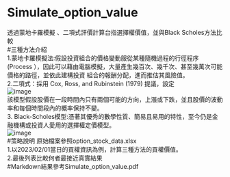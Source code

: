 # Simulate_option_value
透過蒙地卡羅模擬 、二項式評價計算台指選擇權價值，並與Black Scholes方法比較   
#三種方法介紹  
1.蒙地卡羅模擬法:假設投資組合的價格變動服從某種隨機過程的行徑程序(Process ），因此可以藉由電腦模擬，大量產生幾百次、幾千次、甚至幾萬次可能價格的路徑，並依此建構投資
組合的報酬分配，進而推估其風險值。  
2.二項式：採用 Cox, Ross, and Rubinstein (1979) 提議，設定  
![image](https://github.com/s930444/Simulate_option_value/assets/169229355/d415f5d4-9064-4265-a447-12289f260ca9)  
該模型假設股價在一段時間內只有兩個可能的方向，上漲或下跌，並且股價的波動率和每個時間段內的概率保持不變。  
3. Black-Scholes模型:憑著其優秀的數學性質、簡易且易用的特性，至今仍是金融機構或投資人愛用的選擇權定價模型。  
![image](https://github.com/s930444/Simulate_option_value/assets/169229355/a963c722-bfed-456c-a18b-78c344a2d37c)  
#策略說明
原始檔案參照option_stock_data.xlsx  
1.以2023/02/01當日的買權資訊為例，計算三種方法的買權價值。  
2.最後列表比較何者最接近真實結果    
#Markdown結果參考Simulate_option_value.pdf  







